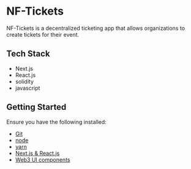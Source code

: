 <h1>NF-Tickets</h1>
<p>NF-Tickets is a decentralized ticketing app that allows organizations to create tickets for their event.</p>

<h2>Tech Stack</h2>
<ul>
    <li>Next.js
    <li>React.js
    <li>solidity
    <li>javascript
</ul>

<h2>Getting Started</h2>
<p>Ensure you have the following installed:</p>
<ul>
    <li> <a href="https://git-scm.com/book/en/v2/Getting-Started-Installing-Git">Git</a>
    <li> <a href="https://nodejs.org/en/download/">node</a>
    <li> <a href="https://classic.yarnpkg.com/lang/en/docs/install/#mac-stable">yarn</a>
    <li> <a href="https://flaviocopes.com/how-to-install-nextjs/">Next.js & React.js</a>
    <li> <a href="https://github.com/Developer-DAO/web3-ui">Web3 UI components</a>
</ul>

